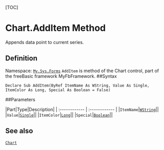 [TOC]
# Chart.AddItem Method
Appends data point to current series.
## Definition
Namespace: [`My.Sys.Forms`](My.Sys.Forms.md)
`AddItem` is method of the Chart control, part of the freeBasic framework MyFbFramework.
##Syntax
```freeBasic
Declare Sub AddItem(ByRef ItemName As WString, Value As Single, ItemColor As Long, Special As Boolean = False)
```

##Parameters

|Part|Type|Description|
| :------------ | :------------ |
|`ItemName`|[`WString`]("https://www.freebasic.net/wiki/KeyPgWString")||
|`Value`|[`Single`]("https://www.freebasic.net/wiki/KeyPgSingle")||
|`ItemColor`|[`Long`]("https://www.freebasic.net/wiki/KeyPgLong")||
|`Special`|[`Boolean`]("https://www.freebasic.net/wiki/KeyPgBoolean")||
## See also
[`Chart`](Chart.md)
